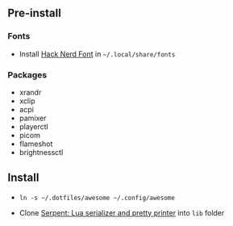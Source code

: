 ## Pre-install

### Fonts
* Install [Hack Nerd Font](https://www.nerdfonts.com/font-downloads) in `~/.local/share/fonts`

### Packages
* xrandr
* xclip
* acpi
* pamixer
* playerctl
* picom
* flameshot
* brightnessctl

## Install

* `ln -s ~/.dotfiles/awesome ~/.config/awesome`

* Clone [Serpent: Lua serializer and pretty printer](https://github.com/pkulchenko/serpent) into `lib` folder